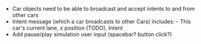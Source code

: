 - Car objects need to be able to broadcast and accept intents to and from other cars
- Intent message (which a car broadcasts to other Cars) includes: - This car's current lane, x position (TODO), Intent
- Add pause/play simulation user input (spacebar? button click?)
